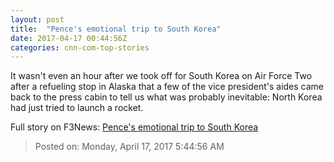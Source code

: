 ```yaml
---
layout: post
title:  "Pence's emotional trip to South Korea"
date: 2017-04-17 00:44:56Z
categories: cnn-com-top-stories
---
```


It wasn't even an hour after we took off for South Korea on Air Force Two after a refueling stop in Alaska that a few of the vice president's aides came back to the press cabin to tell us what was probably inevitable: North Korea had just tried to launch a rocket.


Full story on F3News: [Pence's emotional trip to South Korea](http://www.f3nws.com/n/fk3BfD)

> Posted on: Monday, April 17, 2017 5:44:56 AM
